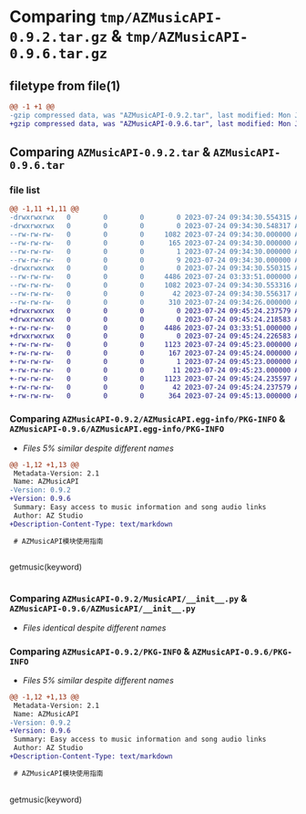 # Comparing `tmp/AZMusicAPI-0.9.2.tar.gz` & `tmp/AZMusicAPI-0.9.6.tar.gz`

## filetype from file(1)

```diff
@@ -1 +1 @@
-gzip compressed data, was "AZMusicAPI-0.9.2.tar", last modified: Mon Jul 24 09:34:30 2023, max compression
+gzip compressed data, was "AZMusicAPI-0.9.6.tar", last modified: Mon Jul 24 09:45:24 2023, max compression
```

## Comparing `AZMusicAPI-0.9.2.tar` & `AZMusicAPI-0.9.6.tar`

### file list

```diff
@@ -1,11 +1,11 @@
-drwxrwxrwx   0        0        0        0 2023-07-24 09:34:30.554315 AZMusicAPI-0.9.2/
-drwxrwxrwx   0        0        0        0 2023-07-24 09:34:30.548317 AZMusicAPI-0.9.2/AZMusicAPI.egg-info/
--rw-rw-rw-   0        0        0     1082 2023-07-24 09:34:30.000000 AZMusicAPI-0.9.2/AZMusicAPI.egg-info/PKG-INFO
--rw-rw-rw-   0        0        0      165 2023-07-24 09:34:30.000000 AZMusicAPI-0.9.2/AZMusicAPI.egg-info/SOURCES.txt
--rw-rw-rw-   0        0        0        1 2023-07-24 09:34:30.000000 AZMusicAPI-0.9.2/AZMusicAPI.egg-info/dependency_links.txt
--rw-rw-rw-   0        0        0        9 2023-07-24 09:34:30.000000 AZMusicAPI-0.9.2/AZMusicAPI.egg-info/top_level.txt
-drwxrwxrwx   0        0        0        0 2023-07-24 09:34:30.550315 AZMusicAPI-0.9.2/MusicAPI/
--rw-rw-rw-   0        0        0     4486 2023-07-24 03:33:51.000000 AZMusicAPI-0.9.2/MusicAPI/__init__.py
--rw-rw-rw-   0        0        0     1082 2023-07-24 09:34:30.553316 AZMusicAPI-0.9.2/PKG-INFO
--rw-rw-rw-   0        0        0       42 2023-07-24 09:34:30.556317 AZMusicAPI-0.9.2/setup.cfg
--rw-rw-rw-   0        0        0      310 2023-07-24 09:34:26.000000 AZMusicAPI-0.9.2/setup.py
+drwxrwxrwx   0        0        0        0 2023-07-24 09:45:24.237579 AZMusicAPI-0.9.6/
+drwxrwxrwx   0        0        0        0 2023-07-24 09:45:24.218583 AZMusicAPI-0.9.6/AZMusicAPI/
+-rw-rw-rw-   0        0        0     4486 2023-07-24 03:33:51.000000 AZMusicAPI-0.9.6/AZMusicAPI/__init__.py
+drwxrwxrwx   0        0        0        0 2023-07-24 09:45:24.226583 AZMusicAPI-0.9.6/AZMusicAPI.egg-info/
+-rw-rw-rw-   0        0        0     1123 2023-07-24 09:45:23.000000 AZMusicAPI-0.9.6/AZMusicAPI.egg-info/PKG-INFO
+-rw-rw-rw-   0        0        0      167 2023-07-24 09:45:24.000000 AZMusicAPI-0.9.6/AZMusicAPI.egg-info/SOURCES.txt
+-rw-rw-rw-   0        0        0        1 2023-07-24 09:45:23.000000 AZMusicAPI-0.9.6/AZMusicAPI.egg-info/dependency_links.txt
+-rw-rw-rw-   0        0        0       11 2023-07-24 09:45:23.000000 AZMusicAPI-0.9.6/AZMusicAPI.egg-info/top_level.txt
+-rw-rw-rw-   0        0        0     1123 2023-07-24 09:45:24.235597 AZMusicAPI-0.9.6/PKG-INFO
+-rw-rw-rw-   0        0        0       42 2023-07-24 09:45:24.237579 AZMusicAPI-0.9.6/setup.cfg
+-rw-rw-rw-   0        0        0      364 2023-07-24 09:45:13.000000 AZMusicAPI-0.9.6/setup.py
```

### Comparing `AZMusicAPI-0.9.2/AZMusicAPI.egg-info/PKG-INFO` & `AZMusicAPI-0.9.6/AZMusicAPI.egg-info/PKG-INFO`

 * *Files 5% similar despite different names*

```diff
@@ -1,12 +1,13 @@
 Metadata-Version: 2.1
 Name: AZMusicAPI
-Version: 0.9.2
+Version: 0.9.6
 Summary: Easy access to music information and song audio links
 Author: AZ Studio
+Description-Content-Type: text/markdown
 
 # AZMusicAPI模块使用指南
 
 ```
 getmusic(keyword)
 ```
```

### Comparing `AZMusicAPI-0.9.2/MusicAPI/__init__.py` & `AZMusicAPI-0.9.6/AZMusicAPI/__init__.py`

 * *Files identical despite different names*

### Comparing `AZMusicAPI-0.9.2/PKG-INFO` & `AZMusicAPI-0.9.6/PKG-INFO`

 * *Files 5% similar despite different names*

```diff
@@ -1,12 +1,13 @@
 Metadata-Version: 2.1
 Name: AZMusicAPI
-Version: 0.9.2
+Version: 0.9.6
 Summary: Easy access to music information and song audio links
 Author: AZ Studio
+Description-Content-Type: text/markdown
 
 # AZMusicAPI模块使用指南
 
 ```
 getmusic(keyword)
 ```
```

